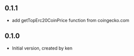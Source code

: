 ## 0.1.1

- add getTopErc20CoinPrice function from coingecko.com

## 0.1.0

- Initial version, created by ken